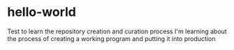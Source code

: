 # hello-world
Test to learn the repository creation and curation process
I'm learning about the process of creating a working program and putting it into production
